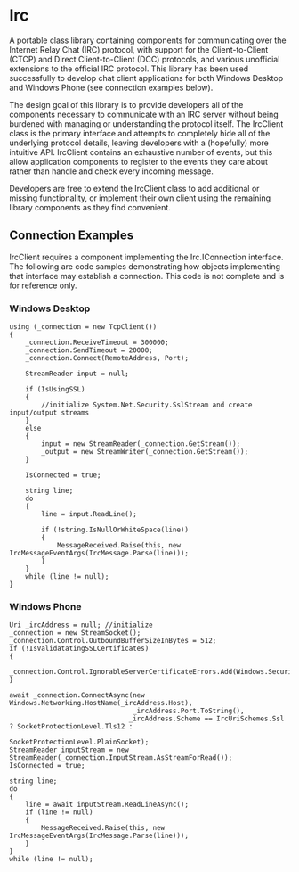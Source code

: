 # Irc
A portable class library containing components for communicating over the Internet Relay Chat (IRC) protocol, with support for the Client-to-Client (CTCP) and Direct Client-to-Client (DCC) protocols, and various unofficial extensions to the official IRC protocol.  This library has been used successfully to develop chat client applications for both Windows Desktop and Windows Phone (see connection examples below).

The design goal of this library is to provide developers all of the components necessary to communicate with an IRC server without being burdened with managing or understanding the protocol itself.  The IrcClient class is the primary interface and attempts to completely hide all of the underlying protocol details, leaving developers with a (hopefully) more intuitive API.  IrcClient contains an exhaustive number of events, but this allow application components to register to the events they care about rather than handle and check every incoming message.

Developers are free to extend the IrcClient class to add additional or missing functionality, or implement their own client using the remaining library components as they find convenient.


## Connection Examples
IrcClient requires a component implementing the Irc.IConnection interface.  The following are code samples demonstrating how objects implementing that interface may establish a connection.  This code is not complete and is for reference only.

### Windows Desktop
```
using (_connection = new TcpClient())
{
    _connection.ReceiveTimeout = 300000;
    _connection.SendTimeout = 20000;
    _connection.Connect(RemoteAddress, Port);

    StreamReader input = null;

    if (IsUsingSSL)
    {
        //initialize System.Net.Security.SslStream and create input/output streams
    }
    else
    {
        input = new StreamReader(_connection.GetStream());
        _output = new StreamWriter(_connection.GetStream());
    }

    IsConnected = true;

    string line;
    do
    {
        line = input.ReadLine();
        
        if (!string.IsNullOrWhiteSpace(line))
        {
            MessageReceived.Raise(this, new IrcMessageEventArgs(IrcMessage.Parse(line)));
        }
    }
    while (line != null);
}
```

### Windows Phone
```
Uri _ircAddress = null; //initialize
_connection = new StreamSocket();
_connection.Control.OutboundBufferSizeInBytes = 512;
if (!IsValidatatingSSLCertificates)
{
    _connection.Control.IgnorableServerCertificateErrors.Add(Windows.Security.Cryptography.Certificates.ChainValidationResult.Untrusted);
}

await _connection.ConnectAsync(new Windows.Networking.HostName(_ircAddress.Host),
                               _ircAddress.Port.ToString(),
                              _ircAddress.Scheme == IrcUriSchemes.Ssl ? SocketProtectionLevel.Tls12 : 
                                                                        SocketProtectionLevel.PlainSocket);
StreamReader inputStream = new StreamReader(_connection.InputStream.AsStreamForRead());
IsConnected = true;

string line;
do
{
    line = await inputStream.ReadLineAsync();
    if (line != null)
    {
        MessageReceived.Raise(this, new IrcMessageEventArgs(IrcMessage.Parse(line)));
    }
}
while (line != null);
```
